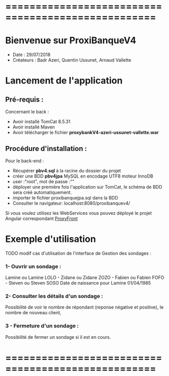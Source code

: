 # ===================================================

# Bienvenue sur ProxiBanqueV4
* Date : 29/07/2018
* Créateurs : Badr Azeri, Quentin Ussunet, Arnaud Vallette

# Lancement de l'application

## Pré-requis :
Concernant le back :
* Avoir installé TomCat 8.5.31
* Avoir installé Maven
* Avoir télécharger le fichier **proxybankV4-azeri-ussunet-vallette.war**



## Procédure d'installation :

Pour le back-end :

* Récupérer **pbv4.sql** à la racine du dossier du projet
* créer une BDD **pbv4jpa** MySQL en encodage UTF8 moteur InnoDB
* user :"root", mot de passe :""
* déployer une première fois l'application sur TomCat, le schéma de BDD sera créé automatiquement.
* importer le fichier proxibanquejpa.sql dans la BDD
* Consulter le navigateur: localhost:8080/proxibanquev4/

Si vous voulez utilisez les WebServices vous pouvez déployé le projet Angular correspondant
[ProxyFront](https://github.com/AV-DV-87/proxyfront)


# Exemple d'utilisation

TODO modif cas d'utilisation de l'interface de Gestion des sondages :

### 1- Ouvrir un sondage :
Lamine ou Lamine LOLO - Zidane ou Zidane ZOZO - Fabien ou Fabien FOFO - Steven ou Steven SOSO
Date de naissance pour Lamine 01/04/1985

### 2- Consulter les détails d'un sondage :
Possibilité de voir le nombre de répondant (reponse négative et positive), le nombre de nouveau client, 

### 3 - Fermeture d'un sondage :
Possibilité de fermer un sondage si il est en cours.

# ===================================================
